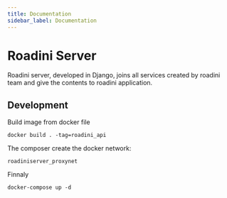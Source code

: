 ```yaml
---
title: Documentation
sidebar_label: Documentation
---
```


# Roadini Server

Roadini server, developed in Django, joins all services created by roadini team and give the contents to roadini application. 

## Development

Build image from docker file

```
docker build . -tag=roadini_api
```

The composer create the docker network:
```
roadiniserver_proxynet
```

Finnaly
```
docker-compose up -d
```

